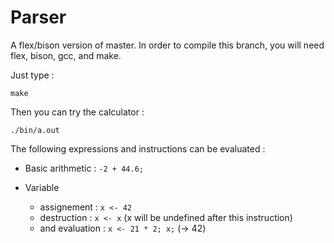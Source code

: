Parser
======

A flex/bison version of master.
In order to compile this branch, you will need flex, bison, gcc, and make.

Just type :

```
make
```

Then you can try the calculator :

```
./bin/a.out
```

The following expressions and instructions can be evaluated :

- Basic arithmetic : `-2 + 44.6;`
- Variable

    - assignement : `x <- 42`
    - destruction : `x <- x` (x will be undefined after this instruction)
    - and evaluation : `x <- 21 * 2; x;` (-> 42)
